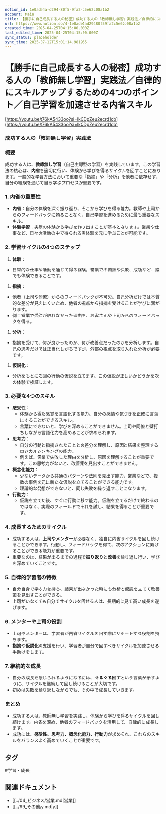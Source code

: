 ```yaml
---
notion_id: 1e0ade4a-d294-80f5-9fa2-c5e62c08a1b2
account: Main
title: 【勝手に自己成長する人の秘密】成功する人の「教師無し学習」実践法／自律的にスキルアップするための4つのポイント／自己学習を加速させる内省スキル
url: https://www.notion.so/4-1e0ade4ad29480f59fa2c5e62c08a1b2
created_time: 2025-04-25T04:15:00.000Z
last_edited_time: 2025-04-25T04:15:00.000Z
sync_status: placeholder
sync_time: 2025-07-12T15:01:14.981965
---
```

# 【勝手に自己成長する人の秘密】成功する人の「教師無し学習」実践法／自律的にスキルアップするための4つのポイント／自己学習を加速させる内省スキル

[https://youtu.be/t76kA5433oo?si=lkQDpZeu2ecrd1cb](https://youtu.be/t76kA5433oo?si=lkQDpZeu2ecrd1cb)
### 成功する人の「教師無し学習」実践法
### 概要
成功する人は、**教師無し学習**（自己主導型の学習）を実践しています。この学習法の核心は、**内省**を適切に行い、体験から学びを得るサイクルを回すことにあります。一般的な学習方法において重要な「指摘」や「分析」を他者に依存せず、自分の経験を通じて自ら学ぶプロセスが重要です。
### 1. 内省の重要性
- **内省**：自分の体験を深く振り返り、そこから学びを得る能力。教師や上司からのフィードバックに頼ることなく、自己学習を進めるために最も重要なスキル。
- **体験学習**：実際の体験から学びを作り出すことが基本となります。営業や仕事など、日々の活動の中で得られる実体験を元に学ぶことが可能です。
### 2. 学習サイクルの4つのステップ
1. **体験**：
  - 日常的な仕事や活動を通じて得る経験。営業での商談や失敗、成功など、誰でも体験できることです。
1. **指摘**：
  - 他者（上司や同僚）からのフィードバックが不可欠。自己分析だけでは本質的な差分が見えにくいため、他者の視点から指摘を受けることが学びに繋がります。
  - 例：営業で受注が取れなかった理由を、お客さんや上司からのフィードバックを得る。
1. **分析**：
  - 指摘を受けて、何が良かったのか、何が改善点だったのかを分析します。自己の思考だけでは正当化しがちですが、外部の視点を取り入れた分析が必要です。
1. **仮説化**：
  - 分析をもとに次回の行動の仮説を立てます。この仮説が正しいかどうかを次の体験で検証します。
### 3. 必要な4つのスキル
- **感受性**：
  - 体験から得た感覚を言語化する能力。自分の感情や気づきを正確に言葉にすることができるスキル。
  - 言葉にできないと、学びを深めることができません。上司や同僚と壁打ちしながら言語化力を高めることが求められます。
- **思考力**：
  - 自分の行動と指摘されたこととの差分を理解し、原因と結果を整理するロジカルシンキングの能力。
  - 例えば、営業で失敗した理由を分析し、原因を理解することが重要です。この思考力がないと、改善策を見出すことができません。
- **概念化能力**：
  - 少ないデータから共通のパターンや法則を見出す能力。営業などで、複数の事例を元に新たな仮説を立てることができる能力です。
  - 理論的な発想ができないと、同じ失敗を繰り返すことになります。
- **行動力**：
  - 仮説を立てた後、すぐに行動に移す能力。仮説を立てるだけで終わるのではなく、実際のフィールドでそれを試し、結果を得ることが重要です。
### 4. 成長するためのサイクル
- 成功する人は、**上司やメンター**が必要なく、独自に内省サイクルを回し続けることができます。行動し、フィードバックを得て、次のアクションに繋げることができる能力が重要です。
- 重要なのは、結果が出るまでの過程で**振り返り**と**改善**を繰り返し行い、学びを深めていくことです。
### 5. 自律的学習者の特徴
- 自分自身で学ぶ力を持ち、結果が出なかった時にも分析と仮説を立てて改善策を見出すことができる。
- 上司がいなくても自分でサイクルを回せる人は、長期的に見て高い成長を遂げます。
### 6. メンターや上司の役割
- 上司やメンターは、学習者が内省サイクルを回す際にサポートする役割を持ちます。
- **指摘**や**仮説化**の支援を行い、学習者が自分で回すべきサイクルを加速させる手助けをします。
### 7. 継続的な成長
- 自分の成長を感じられるようになるには、**ぐるぐる回す**という言葉が示すように、サイクルを継続して回し続けることが大切です。
- 初めは失敗を繰り返しながらでも、その中で成長していきます。
### まとめ
- 成功する人は、教師無し学習を実践し、体験から学びを得るサイクルを回し続けます。内省を深め、他者のフィードバックを活用して、自律的に成長します。
- 成功には、**感受性、思考力、概念化能力、行動力**が求められ、これらのスキルをバランスよく高めていくことが重要です。

## タグ

#学習・成長 

## 関連ドキュメント

- [[../04_ビジネス/営業.md|営業]]
- [[../99_その他/y.md|y]]
